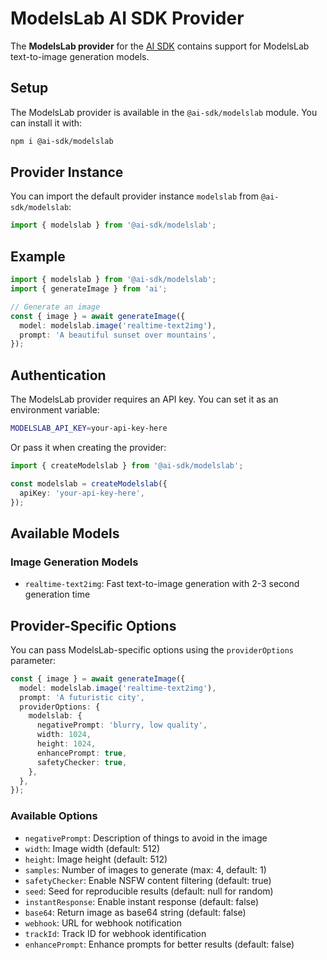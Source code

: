 # ModelsLab AI SDK Provider

The **ModelsLab provider** for the [AI SDK](https://ai-sdk.dev) contains support for ModelsLab text-to-image generation models.

## Setup

The ModelsLab provider is available in the `@ai-sdk/modelslab` module. You can install it with:

```bash
npm i @ai-sdk/modelslab
```

## Provider Instance

You can import the default provider instance `modelslab` from `@ai-sdk/modelslab`:

```ts
import { modelslab } from '@ai-sdk/modelslab';
```

## Example

```ts
import { modelslab } from '@ai-sdk/modelslab';
import { generateImage } from 'ai';

// Generate an image
const { image } = await generateImage({
  model: modelslab.image('realtime-text2img'),
  prompt: 'A beautiful sunset over mountains',
});
```

## Authentication

The ModelsLab provider requires an API key. You can set it as an environment variable:

```bash
MODELSLAB_API_KEY=your-api-key-here
```

Or pass it when creating the provider:

```ts
import { createModelslab } from '@ai-sdk/modelslab';

const modelslab = createModelslab({
  apiKey: 'your-api-key-here',
});
```

## Available Models

### Image Generation Models

- `realtime-text2img`: Fast text-to-image generation with 2-3 second generation time

## Provider-Specific Options

You can pass ModelsLab-specific options using the `providerOptions` parameter:

```ts
const { image } = await generateImage({
  model: modelslab.image('realtime-text2img'),
  prompt: 'A futuristic city',
  providerOptions: {
    modelslab: {
      negativePrompt: 'blurry, low quality',
      width: 1024,
      height: 1024,
      enhancePrompt: true,
      safetyChecker: true,
    },
  },
});
```

### Available Options

- `negativePrompt`: Description of things to avoid in the image
- `width`: Image width (default: 512)
- `height`: Image height (default: 512)
- `samples`: Number of images to generate (max: 4, default: 1)
- `safetyChecker`: Enable NSFW content filtering (default: true)
- `seed`: Seed for reproducible results (default: null for random)
- `instantResponse`: Enable instant response (default: false)
- `base64`: Return image as base64 string (default: false)
- `webhook`: URL for webhook notification
- `trackId`: Track ID for webhook identification
- `enhancePrompt`: Enhance prompts for better results (default: false)
